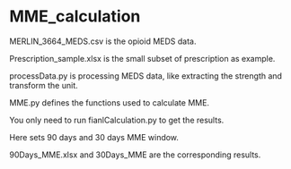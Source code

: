 # MME_calculation

MERLIN_3664_MEDS.csv is the opioid MEDS data.

Prescription_sample.xlsx is the small subset of prescription as example.


processData.py is processing MEDS data, like extracting the strength and transform the unit.

MME.py defines the functions used to calculate MME.

You only need to run fianlCalculation.py to get the results.


Here sets 90 days and 30 days MME window.

90Days_MME.xlsx and 30Days_MME are the corresponding results.

